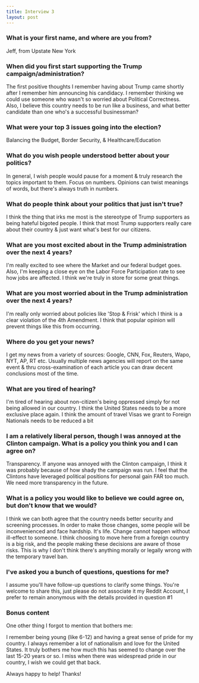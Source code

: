 ```yaml
---
title: Interview 3
layout: post
---
```


### What is your first name, and where are you from?
Jeff, from Upstate New York

### When did you first start supporting the Trump campaign/administration?
The first positive thoughts I remember having about Trump came shortly after I remember him announcing his candidacy. I remember thinking we could use someone who wasn't so worried about Political Correctness. Also, I believe this country needs to be run like a business, and what better candidate than one who's a successful businessman?

### What were your top 3 issues going into the election?
Balancing the Budget, Border Security, & Healthcare/Education

### What do you wish people understood better about your politics?
In general, I wish people would pause for a moment & truly research the topics important to them. Focus on numbers. Opinions can twist meanings of words, but there's always truth in numbers.

### What do people think about your politics that just isn't true?
I think the thing that irks me most is the stereotype of Trump supporters as being hateful bigoted people. I think that most Trump supporters really care about their country & just want what's best for our citizens.

### What are you most excited about in the Trump administration over the next 4 years?
I'm really excited to see where the Market and our federal budget goes. Also, I'm keeping a close eye on the Labor Force Participation rate to see how jobs are affected. I think we're truly in store for some great things.

### What are you most worried about in the Trump administration over the next 4 years?
I'm really only worried about policies like 'Stop & Frisk' which I think is a clear violation of the 4th Amendment. I think that popular opinion will prevent things like this from occurring.

### Where do you get your news?
I get my news from a variety of sources: Google, CNN, Fox, Reuters, Wapo, NYT, AP, RT etc. Usually multiple news agencies will report on the same event & thru cross-examination of each article you can draw decent conclusions most of the time.

### What are you tired of hearing?
I'm tired of hearing about non-citizen's being oppressed simply for not being allowed in our country. I think the United States needs to be a more exclusive place again. I think the amount of travel Visas we grant to Foreign Nationals needs to be reduced a bit

### I am a relatively liberal person, though I was annoyed at the Clinton campaign. What is a policy you think you and I can agree on?
Transparency. If anyone was annoyed with the Clinton campaign, I think it was probably because of how shady the campaign was run. I feel that the Clintons have leveraged political positions for personal gain FAR too much. We need more transparency in the future.

### What is a policy you would like to believe we could agree on, but don't know that we would?
I think we can both agree that the country needs better security and screening processes. In order to make those changes, some people will be inconvenienced and face hardship. It's life. Change cannot happen without ill-effect to someone. I think choosing to move here from a foreign country is a big risk, and the people making these decisions are aware of those risks. This is why I don't think there's anything morally or legally wrong with the temporary travel ban.

### I've asked you a bunch of questions, questions for me?
I assume you'll have follow-up questions to clarify some things. You're welcome to share this, just please do not associate it my Reddit Account, I prefer to remain anonymous with the details provided in question #1


### Bonus content
One other thing I forgot to mention that bothers me:

I remember being young (like 6-12) and having a great sense of pride for my country. I always remember a lot of nationalism and love for the United States. It truly bothers me how much this has seemed to change over the last 15-20 years or so. I miss when there was widespread pride in our country, I wish we could get that back.

Always happy to help! Thanks!
